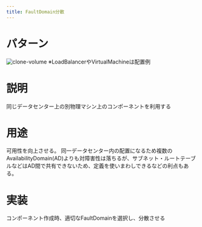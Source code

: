 ```yaml
---
title: FaultDomain分散
---
```

# パターン
![clone-volume]({{site.baseurl}}/assets/patterns/multi-fault-domains.png)
※LoadBalancerやVirtualMachineは配置例

# 説明
同じデータセンター上の別物理マシン上のコンポーネントを利用する

# 用途
可用性を向上させる。
同一データセンター内の配置になるため複数のAvailabilityDomain(AD)よりも対障害性は落ちるが、サブネット・ルートテーブルなどはAD間で共有できないため、定義を使いまわしできるなどの利点もある。

# 実装
コンポーネント作成時、適切なFaultDomainを選択し、分散させる

